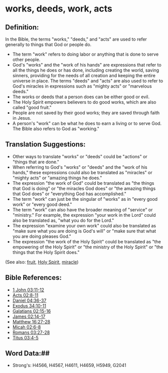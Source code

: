 # works, deeds, work, acts #

## Definition: ##

In the Bible, the terms "works," "deeds," and "acts" are used to refer generally to things that God or people do. 

* The term "work" refers to doing labor or anything that is done to serve other people.
* God's "works" and the "work of his hands" are expressions that refer to all the things he does or has done, including creating the world, saving sinners, providing for the needs of all creation and keeping the entire universe in place. The terms "deeds" and "acts" are also used to refer to God's miracles in expressions such as "mighty acts" or "marvelous deeds."
* The works or deeds that a person does can be either good or evil.
* The Holy Spirit empowers believers to do good works, which are also called "good fruit."
* People are not saved by their good works; they are saved through faith in Jesus.
* A person's "work" can be what he does to earn a living or to serve God. The Bible also refers to God as "working."

## Translation Suggestions: ##

* Other ways to translate "works" or "deeds" could be "actions" or "things that are done."
* When referring to God's "works" or "deeds" and the "work of his hands," these expressions could also be translated as "miracles" or "mighty acts" or "amazing things he does."
* The expression "the work of God" could be translated as "the things that God is doing" or "the miracles God does" or "the amazing things that God does" or "everything God has accomplished."
* The term "work" can just be the singular of "works" as in "every good work" or "every good deed."
* The term "work" can also have the broader meaning of "service" or "ministry." For example, the expression "your work in the Lord" could also be translated as, "what you do for the Lord."
* The expression "examine your own work" could also be translated as "make sure what you are doing is God's will" or "make sure that what you are doing pleases God."
* The expression "the work of the Holy Spirit" could be translated as "the empowering of the Holy Spirit" or "the ministry of the Holy Spirit" or "the things that the Holy Spirit does."

(See also: [fruit](../kt/fruit.md), [Holy Spirit](../kt/holyspirit.md), [miracle](../kt/miracle.md))

## Bible References: ##

* [1 John 03:11-12](rc://en/tn/help/1jn/03/11)
* [Acts 02:8-11](rc://en/tn/help/act/02/08)
* [Daniel 04:36-37](rc://en/tn/help/dan/04/36)
* [Exodus 34:10-11](rc://en/tn/help/exo/34/10)
* [Galatians 02:15-16](rc://en/tn/help/gal/02/15)
* [James 02:14-17](rc://en/tn/help/jas/02/14)
* [Matthew 16:27-28](rc://en/tn/help/mat/16/27)
* [Micah 02:6-8](rc://en/tn/help/mic/02/06)
* [Romans 03:27-28](rc://en/tn/help/rom/03/27)
* [Titus 03:4-5](rc://en/tn/help/tit/03/04)

## Word Data:##

* Strong's: H4566, H4567, H4611, H4659, H5949, G2041

